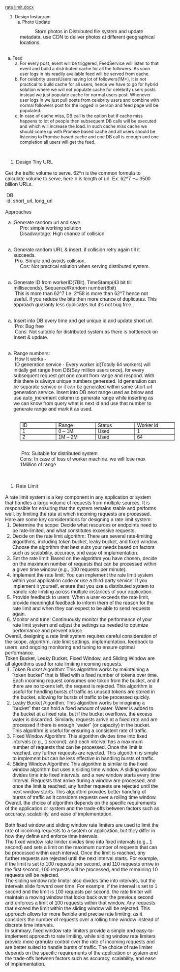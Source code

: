 [rate limit.docx](..%2F..%2FDesign%2Frate%20limit.docx)



<ol style="list-style-type: undefined;margin-left:8px;">
    <li>Design Instagram<ol style="list-style-type: lower-alpha;">
            <li>Photo Update</li>
        </ol>
    </li>
</ol>
<p style='margin:0cm;font-size:16px;font-family:"Calibri",sans-serif;margin-left:36.0pt;text-indent:36.0pt;'>Store photos in Distributed file system and update metadata, use CDN to deliver photos at different geographical locations.</p>
<p style='margin:0cm;font-size:16px;font-family:"Calibri",sans-serif;margin-left:36.0pt;'>&nbsp;</p>
<ol style="list-style-type: lower-alpha;">
    <li>Feed<ol style="list-style-type: lower-alpha;">
            <li>For every post, event will be triggered, FeedService will listen to that event and build a distributed cache for all the followers. As soon user logs in his readily available feed will be served from cache.</li>
            <li>For celebrity users(Users having lot of followers(1M+), it is not practical to build cache for all users, hence we have to go for hybrid solution where we will not populate cache for celebrity users posts instead we just populate cache for normal users post. Whenever user logs in we just pull posts from celebrity users and combine with normal followers post for the logged in person and feed page will be populated.</li>
            <li>In case of cache miss, DB call is the option but if cache miss happens to lot of people then subsequent DB calls will be executed and which will increase the load. In such cache miss cache we should come up with Promise based cache and all users should be listening to Promise based cache and one DB call is enough and one completion all users will get the feed.</li>
        </ol>
    </li>
</ol>
<p style='margin:0cm;font-size:16px;font-family:"Calibri",sans-serif;'>&nbsp;</p>
<div style='margin:0cm;font-size:16px;font-family:"Calibri",sans-serif;'>
    <ol style="margin-bottom:0cm;list-style-type: undefined;margin-left:8px;">
        <li style='margin:0cm;font-size:16px;font-family:"Calibri",sans-serif;'>Design Tiny URL</li>
    </ol>
</div>
<p style='margin:0cm;font-size:16px;font-family:"Calibri",sans-serif;'>&nbsp;</p>
<p style='margin:0cm;font-size:16px;font-family:"Calibri",sans-serif;'>Get the traffic volume to serve. 62^n is the common formula to calculate volume to serve, here n is length of url. Ex: 62^7 ~= 3500 billion URLs.</p>
<p style='margin:0cm;font-size:16px;font-family:"Calibri",sans-serif;'>&nbsp;</p>
<p style='margin:0cm;font-size:16px;font-family:"Calibri",sans-serif;'>&nbsp;DB</p>
<p style='margin:0cm;font-size:16px;font-family:"Calibri",sans-serif;'>&nbsp;id, short_url, long_url</p>
<p style='margin:0cm;font-size:16px;font-family:"Calibri",sans-serif;'>&nbsp;</p>
<p style='margin:0cm;font-size:16px;font-family:"Calibri",sans-serif;'>Approaches</p>
<div style='margin:0cm;font-size:16px;font-family:"Calibri",sans-serif;'>
    <ol style="margin-bottom:0cm;list-style-type: lower-alpha;">
        <li style='margin:0cm;font-size:16px;font-family:"Calibri",sans-serif;'>Generate random url and save.</li>
    </ol>
</div>
<p style='margin:0cm;font-size:16px;font-family:"Calibri",sans-serif;text-indent:36.0pt;'>Pro: simple working solution</p>
<p style='margin:0cm;font-size:16px;font-family:"Calibri",sans-serif;margin-left:18.0pt;text-indent:18.0pt;'>Disadvantage: High chance of collision</p>
<p style='margin:0cm;font-size:16px;font-family:"Calibri",sans-serif;margin-left:18.0pt;text-indent:18.0pt;'>&nbsp;</p>
<div style='margin:0cm;font-size:16px;font-family:"Calibri",sans-serif;'>
    <ol style="margin-bottom:0cm;list-style-type: lower-alpha;">
        <li style='margin:0cm;font-size:16px;font-family:"Calibri",sans-serif;'>Generate random URL &amp; insert, if collision retry again till it succeeds.<br>&nbsp;Pro: Simple and avoids collision.</li>
    </ol>
</div>
<p style='margin:0cm;font-size:16px;font-family:"Calibri",sans-serif;margin-left:18.0pt;text-indent:18.0pt;'>Cos: Not practical solution when serving distributed system.</p>
<p style='margin:0cm;font-size:16px;font-family:"Calibri",sans-serif;margin-left:18.0pt;text-indent:18.0pt;'>&nbsp;</p>
<div style='margin:0cm;font-size:16px;font-family:"Calibri",sans-serif;'>
    <ol style="margin-bottom:0cm;list-style-type: lower-alpha;">
        <li style='margin:0cm;font-size:16px;font-family:"Calibri",sans-serif;'>Generate ID from workerID(7Bit), TimeStamp(43 bit till milliseconds), Sequence/Random number(8bit)<br>&nbsp;This is more than 62^7 I.e. 2^58 is more than 62^7 hence not useful. If you reduce the bits then more chance of duplicates. This approach guaranty less duplicates but it&rsquo;s not bug free.</li>
    </ol>
</div>
<p style='margin-top:0cm;margin-right:0cm;margin-bottom:0cm;margin-left:36.0pt;font-size:16px;font-family:"Calibri",sans-serif;'>&nbsp;</p>
<div style='margin:0cm;font-size:16px;font-family:"Calibri",sans-serif;'>
    <ol style="margin-bottom:0cm;list-style-type: lower-alpha;">
        <li style='margin:0cm;font-size:16px;font-family:"Calibri",sans-serif;'>Insert into DB every time and get unique id and update short url.<br>&nbsp;Pro: Bug free<br>&nbsp;Cons: Not suitable for distributed system as there is bottleneck on Insert &amp; update.</li>
    </ol>
</div>
<p style='margin-top:0cm;margin-right:0cm;margin-bottom:0cm;margin-left:36.0pt;font-size:16px;font-family:"Calibri",sans-serif;'>&nbsp;</p>
<div style='margin:0cm;font-size:16px;font-family:"Calibri",sans-serif;'>
    <ol style="margin-bottom:0cm;list-style-type: lower-alpha;">
        <li style='margin:0cm;font-size:16px;font-family:"Calibri",sans-serif;'>Range numbers:&nbsp;<br>&nbsp;How It works -&nbsp;<br>&nbsp;ID generation service - Every worker id(Totally 64 workers) will initially get range from DB(Say&nbsp;million users once), for every subsequent request get one count from range and respond. With this there is always unique numbers generated. Id generation can be separate service or it can be generated within same short&nbsp;url generation service. Insert into DB next range used as below and use auto_increment column to generate range while inserting as we can know from query what is next id and use that number to generate range and mark it as used.<br>&nbsp;</li>
    </ol>
</div>
<table style="margin-left:36.0pt;border-collapse:collapse;border:none;">
    <tbody>
        <tr>
            <td style="width: 112.7pt;border: 1pt solid windowtext;padding: 0cm 5.4pt;vertical-align: top;">
                <p style='margin-top:0cm;margin-right:0cm;margin-bottom:0cm;margin-left:0cm;font-size:16px;font-family:"Calibri",sans-serif;'>ID</p>
            </td>
            <td style="width: 112.7pt;border-top: 1pt solid windowtext;border-right: 1pt solid windowtext;border-bottom: 1pt solid windowtext;border-image: initial;border-left: none;padding: 0cm 5.4pt;vertical-align: top;">
                <p style='margin-top:0cm;margin-right:0cm;margin-bottom:0cm;margin-left:0cm;font-size:16px;font-family:"Calibri",sans-serif;'>Range</p>
            </td>
            <td style="width: 112.7pt;border-top: 1pt solid windowtext;border-right: 1pt solid windowtext;border-bottom: 1pt solid windowtext;border-image: initial;border-left: none;padding: 0cm 5.4pt;vertical-align: top;">
                <p style='margin-top:0cm;margin-right:0cm;margin-bottom:0cm;margin-left:0cm;font-size:16px;font-family:"Calibri",sans-serif;'>Status</p>
            </td>
            <td style="width: 112.7pt;border-top: 1pt solid windowtext;border-right: 1pt solid windowtext;border-bottom: 1pt solid windowtext;border-image: initial;border-left: none;padding: 0cm 5.4pt;vertical-align: top;">
                <p style='margin-top:0cm;margin-right:0cm;margin-bottom:0cm;margin-left:0cm;font-size:16px;font-family:"Calibri",sans-serif;'>Worker id</p>
            </td>
        </tr>
        <tr>
            <td style="width: 112.7pt;border-right: 1pt solid windowtext;border-bottom: 1pt solid windowtext;border-left: 1pt solid windowtext;border-image: initial;border-top: none;padding: 0cm 5.4pt;vertical-align: top;">
                <p style='margin-top:0cm;margin-right:0cm;margin-bottom:0cm;margin-left:0cm;font-size:16px;font-family:"Calibri",sans-serif;'>1</p>
            </td>
            <td style="width: 112.7pt;border-top: none;border-left: none;border-bottom: 1pt solid windowtext;border-right: 1pt solid windowtext;padding: 0cm 5.4pt;vertical-align: top;">
                <p style='margin-top:0cm;margin-right:0cm;margin-bottom:0cm;margin-left:0cm;font-size:16px;font-family:"Calibri",sans-serif;'>0 &ndash; 1M</p>
            </td>
            <td style="width: 112.7pt;border-top: none;border-left: none;border-bottom: 1pt solid windowtext;border-right: 1pt solid windowtext;padding: 0cm 5.4pt;vertical-align: top;">
                <p style='margin-top:0cm;margin-right:0cm;margin-bottom:0cm;margin-left:0cm;font-size:16px;font-family:"Calibri",sans-serif;'>Used</p>
            </td>
            <td style="width: 112.7pt;border-top: none;border-left: none;border-bottom: 1pt solid windowtext;border-right: 1pt solid windowtext;padding: 0cm 5.4pt;vertical-align: top;">
                <p style='margin-top:0cm;margin-right:0cm;margin-bottom:0cm;margin-left:0cm;font-size:16px;font-family:"Calibri",sans-serif;'>1</p>
            </td>
        </tr>
        <tr>
            <td style="width: 112.7pt;border-right: 1pt solid windowtext;border-bottom: 1pt solid windowtext;border-left: 1pt solid windowtext;border-image: initial;border-top: none;padding: 0cm 5.4pt;vertical-align: top;">
                <p style='margin-top:0cm;margin-right:0cm;margin-bottom:0cm;margin-left:0cm;font-size:16px;font-family:"Calibri",sans-serif;'>2</p>
            </td>
            <td style="width: 112.7pt;border-top: none;border-left: none;border-bottom: 1pt solid windowtext;border-right: 1pt solid windowtext;padding: 0cm 5.4pt;vertical-align: top;">
                <p style='margin-top:0cm;margin-right:0cm;margin-bottom:0cm;margin-left:0cm;font-size:16px;font-family:"Calibri",sans-serif;'>1M &ndash; 2M</p>
            </td>
            <td style="width: 112.7pt;border-top: none;border-left: none;border-bottom: 1pt solid windowtext;border-right: 1pt solid windowtext;padding: 0cm 5.4pt;vertical-align: top;">
                <p style='margin-top:0cm;margin-right:0cm;margin-bottom:0cm;margin-left:0cm;font-size:16px;font-family:"Calibri",sans-serif;'>Used</p>
            </td>
            <td style="width: 112.7pt;border-top: none;border-left: none;border-bottom: 1pt solid windowtext;border-right: 1pt solid windowtext;padding: 0cm 5.4pt;vertical-align: top;">
                <p style='margin-top:0cm;margin-right:0cm;margin-bottom:0cm;margin-left:0cm;font-size:16px;font-family:"Calibri",sans-serif;'>64</p>
            </td>
        </tr>
    </tbody>
</table>
<p style='margin-top:0cm;margin-right:0cm;margin-bottom:0cm;margin-left:36.0pt;font-size:16px;font-family:"Calibri",sans-serif;'><br>&nbsp;Pro: Suitable for distributed system</p>
<p style='margin-top:0cm;margin-right:0cm;margin-bottom:0cm;margin-left:36.0pt;font-size:16px;font-family:"Calibri",sans-serif;'>Cons: In case of loss of worker machine, we will lose max 1Million of range<br>&nbsp;&nbsp; &nbsp; &nbsp; &nbsp;</p>
<p style='margin:0cm;font-size:16px;font-family:"Calibri",sans-serif;'>&nbsp;</p>
<div style='margin:0cm;font-size:16px;font-family:"Calibri",sans-serif;'>
    <ol style="margin-bottom:0cm;list-style-type: undefined;margin-left:8px;">
        <li style='margin:0cm;font-size:16px;font-family:"Calibri",sans-serif;'>Rate Limit &nbsp; &nbsp;&nbsp;</li>
    </ol>
</div>
<p style='margin:0cm;font-size:16px;font-family:"Calibri",sans-serif;'>&nbsp;</p>
<p style='margin:0cm;font-size:16px;font-family:"Calibri",sans-serif;'>A rate limit system is a key component in any application or system that handles a large volume of requests from multiple sources. It is responsible for ensuring that the system remains stable and performs well, by limiting the rate at which incoming requests are processed.</p>
<p style='margin:0cm;font-size:16px;font-family:"Calibri",sans-serif;'>Here are some key considerations for designing a rate limit system:</p>
<ol start="1" style="margin-bottom:0cm;margin-top:0cm;" type="1">
    <li style='margin:0cm;font-size:16px;font-family:"Calibri",sans-serif;'>Determine the scope: Decide what resources or endpoints need to be rate-limited, and what constitutes excessive requests.</li>
    <li style='margin:0cm;font-size:16px;font-family:"Calibri",sans-serif;'>Decide on the rate limit algorithm: There are several rate-limiting algorithms, including token bucket, leaky bucket, and fixed window. Choose the algorithm that best suits your needs based on factors such as scalability, accuracy, and ease of implementation.</li>
    <li style='margin:0cm;font-size:16px;font-family:"Calibri",sans-serif;'>Set the rate limit: Based on the algorithm you have chosen, decide on the maximum number of requests that can be processed within a given time window (e.g., 100 requests per minute).</li>
    <li style='margin:0cm;font-size:16px;font-family:"Calibri",sans-serif;'>Implement the rate limit: You can implement the rate limit system within your application code or use a third-party service. If you implement it yourself, ensure that you use a distributed system to handle rate limiting across multiple instances of your application.</li>
    <li style='margin:0cm;font-size:16px;font-family:"Calibri",sans-serif;'>Provide feedback to users: When a user exceeds the rate limit, provide meaningful feedback to inform them of the reason for the rate limit and when they can expect to be able to send requests again.</li>
    <li style='margin:0cm;font-size:16px;font-family:"Calibri",sans-serif;'>Monitor and tune: Continuously monitor the performance of your rate limit system and adjust the settings as needed to optimize performance and prevent abuse.</li>
</ol>
<p style='margin:0cm;font-size:16px;font-family:"Calibri",sans-serif;'>Overall, designing a rate limit system requires careful consideration of the scope, algorithm, rate limit settings, implementation, feedback to users, and ongoing monitoring and tuning to ensure optimal performance.</p>
<p style='margin:0cm;font-size:16px;font-family:"Calibri",sans-serif;'>Token Bucket, Leaky Bucket, Fixed Window, and Sliding Window are all algorithms used for rate limiting incoming requests.</p>
<ol start="1" style="margin-bottom:0cm;margin-top:0cm;" type="1">
    <li style='margin:0cm;font-size:16px;font-family:"Calibri",sans-serif;'>Token Bucket Algorithm: This algorithm works by maintaining a &quot;token bucket&quot; that is filled with a fixed number of tokens over time. Each incoming request consumes one token from the bucket, and if there are no tokens left, the request is rejected. This algorithm is useful for handling bursts of traffic as unused tokens are stored in the bucket, allowing for bursts of traffic to be processed quickly.</li>
    <li style='margin:0cm;font-size:16px;font-family:"Calibri",sans-serif;'>Leaky Bucket Algorithm: This algorithm works by imagining a &quot;bucket&quot; that can hold a fixed amount of water. Water is added to the bucket at a fixed rate, but if the bucket overflows, the excess water is discarded. Similarly, requests arrive at a fixed rate and are processed if there is enough &quot;water&quot; (or capacity) in the bucket. This algorithm is useful for ensuring a consistent rate of traffic.</li>
    <li style='margin:0cm;font-size:16px;font-family:"Calibri",sans-serif;'>Fixed Window Algorithm: This algorithm divides time into fixed intervals (e.g., 1 second), and each interval has a maximum number of requests that can be processed. Once the limit is reached, any further requests are rejected. This algorithm is simple to implement but can be less effective in handling bursts of traffic.</li>
    <li style='margin:0cm;font-size:16px;font-family:"Calibri",sans-serif;'>Sliding Window Algorithm: This algorithm is similar to the fixed window algorithm but uses a sliding time window. A sliding window divides time into fixed intervals, and a new window starts every time interval. Requests that arrive during a window are processed, and once the limit is reached, any further requests are rejected until the next window starts. This algorithm provides better handling of bursts of traffic as it considers requests over a rolling time window.</li>
</ol>
<p style='margin:0cm;font-size:16px;font-family:"Calibri",sans-serif;'>Overall, the choice of algorithm depends on the specific requirements of the application or system and the trade-offs between factors such as accuracy, scalability, and ease of implementation.</p>
<p style='margin:0cm;font-size:16px;font-family:"Calibri",sans-serif;'>&nbsp;</p>
<p style='margin:0cm;font-size:16px;font-family:"Calibri",sans-serif;'>Both fixed window and sliding window rate limiters are used to limit the rate of incoming requests to a system or application, but they differ in how they define and enforce time intervals.</p>
<p style='margin:0cm;font-size:16px;font-family:"Calibri",sans-serif;'>The fixed window rate limiter divides time into fixed intervals (e.g., 1 second) and sets a limit on the maximum number of requests that can be processed within each interval. Once the limit is reached, any further requests are rejected until the next interval starts. For example, if the limit is set to 100 requests per second, and 110 requests arrive in the first second, 100 requests will be processed, and the remaining 10 requests will be rejected.</p>
<p style='margin:0cm;font-size:16px;font-family:"Calibri",sans-serif;'>The sliding window rate limiter also divides time into intervals, but the intervals slide forward over time. For example, if the interval is set to 1 second and the limit is 100 requests per second, the rate limiter will maintain a moving window that looks back over the previous second and enforces a limit of 100 requests within that window. Any requests that exceed the limit within the sliding window will be rejected. This approach allows for more flexible and precise rate limiting, as it considers the number of requests over a rolling time window instead of discrete time intervals.</p>
<p style='margin:0cm;font-size:16px;font-family:"Calibri",sans-serif;'>In summary, fixed window rate limiters provide a simple and easy-to-implement approach to rate limiting, while sliding window rate limiters provide more granular control over the rate of incoming requests and are better suited to handle bursts of traffic. The choice of rate limiter depends on the specific requirements of the application or system and the trade-offs between factors such as accuracy, scalability, and ease of implementation.</p>
<p style='margin:0cm;font-size:16px;font-family:"Calibri",sans-serif;'>&nbsp;</p>